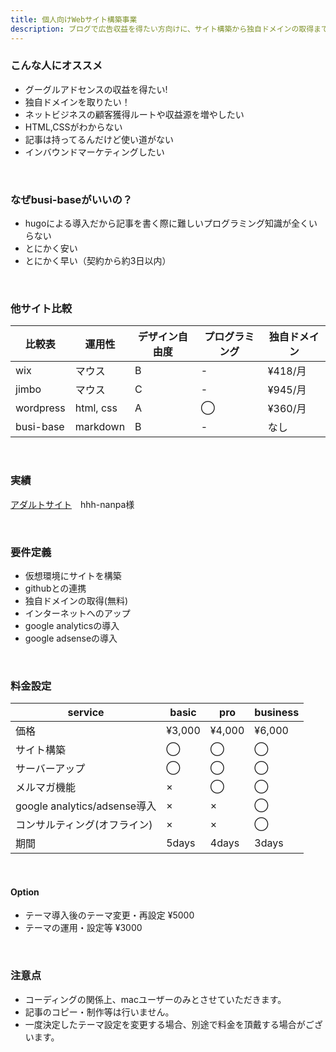 ```yaml
---
title: 個人向けWebサイト構築事業
description: ブログで広告収益を得たい方向けに、サイト構築から独自ドメインの取得までが5000円以下で行います。
---
```


### こんな人にオススメ

- グーグルアドセンスの収益を得たい!
- 独自ドメインを取りたい！
- ネットビジネスの顧客獲得ルートや収益源を増やしたい
- HTML,CSSがわからない
- 記事は持ってるんだけど使い道がない
- インバウンドマーケティングしたい


</br>

### なぜbusi-baseがいいの？

- hugoによる導入だから記事を書く際に難しいプログラミング知識が全くいらない
- とにかく安い
- とにかく早い（契約から約3日以内）

</br>

### 他サイト比較


| 比較表    | 運用性 | デザイン自由度 | プログラミング | 独自ドメイン |
|-----------|----------------|----------------|----------------------|--------------|
| wix       | マウス | B              | -                    | ¥418/月      |
| jimbo     | マウス | C              | -                    | ¥945/月      |
| wordpress | html, css      | A              | ◯                    | ¥360/月      |
| busi-base | markdown       | B              | -                    | なし |

</br>

### 実績


<a href="http://hhh-nanpa.ml/">アダルトサイト</a>　hhh-nanpa様

</br>

### 要件定義


- 仮想環境にサイトを構築
- githubとの連携
- 独自ドメインの取得(無料)
- インターネットへのアップ
- google analyticsの導入
- google adsenseの導入

</br>

### 料金設定


| service                                | basic | pro   | business |
|----------------------------------------|-------|-------|----------|
| 価格                                   | ¥3,000 | ¥4,000 | ¥6,000    |
| サイト構築                             | ◯     | ◯     | ◯        |
| サーバーアップ                         | ◯     | ◯     | ◯        |
| メルマガ機能                           | ×     | ◯     | ◯        |
| google analytics/adsense導入           | ×     | ×     | ◯        |
| コンサルティング(オフライン) | ×     | ×     | ◯        |
| 期間                                   | 5days | 4days | 3days    |

</br>

#### Option


- テーマ導入後のテーマ変更・再設定 ¥5000
- テーマの運用・設定等 ¥3000

</br>

### 注意点


- コーディングの関係上、macユーザーのみとさせていただきます。
- 記事のコピー・制作等は行いません。
- 一度決定したテーマ設定を変更する場合、別途で料金を頂戴する場合がございます。


